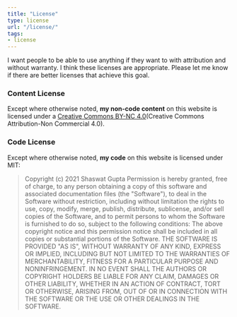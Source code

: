 ```yaml
---
title: "License"
type: license
url: "/license/"
tags:
- license
---
```


I want people to be able to use anything if they want to with attribution and without warranty. I think these licenses are appropriate. Please let me know if there are better licenses that achieve this goal.

### Content License
Except where otherwise noted, **my non-code content** on this website is licensed under a [Creative Commons BY-NC 4.0][license](Creative Commons Attribution-Non Commercial 4.0).

[license]: https://creativecommons.org/licenses/by-nc/4.0/

### Code License
Except where otherwise noted, **my code** on this website is licensed under MIT:

> Copyright (c) 2021 Shaswat Gupta
> Permission is hereby granted, free of charge, to any person obtaining a copy of this software and associated documentation files (the "Software"), to deal in the Software without restriction, including without limitation the rights to use, copy, modify, merge, publish, distribute, sublicense, and/or sell copies of the Software, and to permit persons to whom the Software is furnished to do so, subject to the following conditions:
> The above copyright notice and this permission notice shall be included in all copies or substantial portions of the Software.
> THE SOFTWARE IS PROVIDED "AS IS", WITHOUT WARRANTY OF ANY KIND, EXPRESS OR IMPLIED, INCLUDING BUT NOT LIMITED TO THE WARRANTIES OF MERCHANTABILITY, FITNESS FOR A PARTICULAR PURPOSE AND NONINFRINGEMENT. IN NO EVENT SHALL THE AUTHORS OR COPYRIGHT HOLDERS BE LIABLE FOR ANY CLAIM, DAMAGES OR OTHER LIABILITY, WHETHER IN AN ACTION OF CONTRACT, TORT OR OTHERWISE, ARISING FROM, OUT OF OR IN CONNECTION WITH THE SOFTWARE OR THE USE OR OTHER DEALINGS IN THE SOFTWARE.
